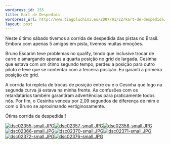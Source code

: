 ```yaml
--- 
wordpress_id: 155
title: Kart de Despedida
wordpress_url: http://www.tiagoluchini.eu/2007/01/22/kart-de-despedida/
layout: post
---
```

Neste último sábado tivemos a corrida de despedida das pistas no Brasil. Embora com apenas 5 amigos em pista, tivemos muitas emoções.

Bruno Escarim teve problemas no qualify, tendo que inclusive trocar de carro e amargando apenas a quarta posição no grid de largada. Cesinha que estava com um ótimo segundo tempo, perdeu a posição para outro piloto e teve que se contentar com a terceira posição. Eu garanti a primeira posição do grid.

A corrida foi repleta de trocas de posição entre eu e o Cesinha que logo na segunda curva já estava na minha frente. As confusões com os retardatários também garantiram advertências para praticamente todos nós. Por fim, o Cesinha venceu por 2,09 segundos de diferença de mim e com o Bruno se aproximando vertiginosamente.

Ótima corrida de despedida!!

<a title="dsc02355-small.JPG" class="imagelink" href="http://www.tiagoluchini.eu/wp-content/uploads/2007/01/dsc02355-small.JPG"><img alt="dsc02355-small.JPG" id="image147" src="http://www.tiagoluchini.eu/wp-content/uploads/2007/01/dsc02355-small.thumbnail.JPG" /></a><a title="dsc02357-small.JPG" class="imagelink" href="http://www.tiagoluchini.eu/wp-content/uploads/2007/01/dsc02357-small.JPG"><img alt="dsc02357-small.JPG" id="image148" src="http://www.tiagoluchini.eu/wp-content/uploads/2007/01/dsc02357-small.thumbnail.JPG" /></a><a title="dsc02358-small.JPG" class="imagelink" href="http://www.tiagoluchini.eu/wp-content/uploads/2007/01/dsc02358-small.JPG"><img alt="dsc02358-small.JPG" id="image149" src="http://www.tiagoluchini.eu/wp-content/uploads/2007/01/dsc02358-small.thumbnail.JPG" /></a><a title="dsc02366-small.JPG" class="imagelink" href="http://www.tiagoluchini.eu/wp-content/uploads/2007/01/dsc02366-small.JPG"><img alt="dsc02366-small.JPG" id="image150" src="http://www.tiagoluchini.eu/wp-content/uploads/2007/01/dsc02366-small.thumbnail.JPG" /></a><a title="dsc02370-small.JPG" class="imagelink" href="http://www.tiagoluchini.eu/wp-content/uploads/2007/01/dsc02370-small.JPG"><img alt="dsc02370-small.JPG" id="image151" src="http://www.tiagoluchini.eu/wp-content/uploads/2007/01/dsc02370-small.thumbnail.JPG" /></a><a title="dsc02371-small.JPG" class="imagelink" href="http://www.tiagoluchini.eu/wp-content/uploads/2007/01/dsc02371-small.JPG"><img alt="dsc02371-small.JPG" id="image152" src="http://www.tiagoluchini.eu/wp-content/uploads/2007/01/dsc02371-small.thumbnail.JPG" /></a><a title="dsc02372-small.JPG" class="imagelink" href="http://www.tiagoluchini.eu/wp-content/uploads/2007/01/dsc02372-small.JPG"><img alt="dsc02372-small.JPG" id="image153" src="http://www.tiagoluchini.eu/wp-content/uploads/2007/01/dsc02372-small.thumbnail.JPG" /></a><a title="dsc02376-small.JPG" class="imagelink" href="http://www.tiagoluchini.eu/wp-content/uploads/2007/01/dsc02376-small.JPG"><img alt="dsc02376-small.JPG" id="image154" src="http://www.tiagoluchini.eu/wp-content/uploads/2007/01/dsc02376-small.thumbnail.JPG" /></a>
